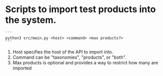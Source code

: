 # Scripts to import test products into the system. 

    ```
    python3 src/main.py <host> <command> <max products?>
    ```

1. Host specifies the host of the API to import into.
2. Command can be "taxonomies", "products", or "both".
3. Max products is optional and provides a way to restrict how many are imported
